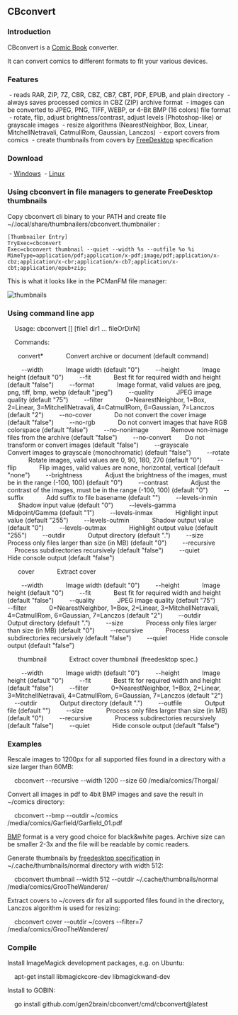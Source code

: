 ## CBconvert

### Introduction

CBconvert is a [Comic Book](http://en.wikipedia.org/wiki/Comic_Book_Archive_file) converter.

It can convert comics to different formats to fit your various devices.

### Features

 - reads RAR, ZIP, 7Z, CBR, CBZ, CB7, CBT, PDF, EPUB, and plain directory
 - always saves processed comics in CBZ (ZIP) archive format
 - images can be converted to JPEG, PNG, TIFF, WEBP, or 4-Bit BMP (16 colors) file format
 - rotate, flip, adjust brightness/contrast, adjust levels (Photoshop-like) or grayscale images
 - resize algorithms (NearestNeighbor, Box, Linear, MitchellNetravali, CatmullRom, Gaussian, Lanczos)
 - export covers from comics
 - create thumbnails from covers by [FreeDesktop](http://www.freedesktop.org/wiki/) specification

### Download

 - [Windows](https://github.com/gen2brain/cbconvert/releases/download/0.7.0/cbconvert-0.7.0.zip)
 - [Linux](https://github.com/gen2brain/cbconvert/releases/download/0.7.0/cbconvert-0.7.0.tar.gz)

### Using cbconvert in file managers to generate FreeDesktop thumbnails

Copy cbconvert cli binary to your PATH and create file ~/.local/share/thumbnailers/cbconvert.thumbnailer :

```
[Thumbnailer Entry]
TryExec=cbconvert
Exec=cbconvert thumbnail --quiet --width %s --outfile %o %i
MimeType=application/pdf;application/x-pdf;image/pdf;application/x-cbz;application/x-cbr;application/x-cb7;application/x-cbt;application/epub+zip;
```

This is what it looks like in the PCManFM file manager:

![thumbnails](https://bit.ly/3BaTvTV)


### Using command line app

    Usage: cbconvert <command> [<flags>] [file1 dir1 ... fileOrDirN]


    Commands:

      convert*
            Convert archive or document (default command)

        --width
            Image width (default "0")
        --height
            Image height (default "0")
        --fit
            Best fit for required width and height (default "false")
        --format
            Image format, valid values are jpeg, png, tiff, bmp, webp (default "jpeg")
        --quality
            JPEG image quality (default "75")
        --filter
            0=NearestNeighbor, 1=Box, 2=Linear, 3=MitchellNetravali, 4=CatmullRom, 6=Gaussian, 7=Lanczos (default "2")
        --no-cover
            Do not convert the cover image (default "false")
        --no-rgb
            Do not convert images that have RGB colorspace (default "false")
        --no-nonimage
            Remove non-image files from the archive (default "false")
        --no-convert
    	    Do not transform or convert images (default "false")
        --grayscale
            Convert images to grayscale (monochromatic) (default "false")
        --rotate
            Rotate images, valid values are 0, 90, 180, 270 (default "0")
        --flip
            Flip images, valid values are none, horizontal, vertical (default "none")
        --brightness
            Adjust the brightness of the images, must be in the range (-100, 100) (default "0")
        --contrast
            Adjust the contrast of the images, must be in the range (-100, 100) (default "0")
        --suffix
            Add suffix to file basename (default "")
        --levels-inmin
            Shadow input value (default "0")
        --levels-gamma
            Midpoint/Gamma (default "1")
        --levels-inmax
            Highlight input value (default "255")
        --levels-outmin
            Shadow output value (default "0")
        --levels-outmax
            Highlight output value (default "255")
        --outdir
            Output directory (default ".")
        --size
            Process only files larger than size (in MB) (default "0")
        --recursive
            Process subdirectories recursively (default "false")
        --quiet
            Hide console output (default "false")

      cover
            Extract cover

        --width
            Image width (default "0")
        --height
            Image height (default "0")
        --fit
            Best fit for required width and height (default "false")
        --quality
            JPEG image quality (default "75")
        --filter
            0=NearestNeighbor, 1=Box, 2=Linear, 3=MitchellNetravali, 4=CatmullRom, 6=Gaussian, 7=Lanczos (default "2")
        --outdir
            Output directory (default ".")
        --size
            Process only files larger than size (in MB) (default "0")
        --recursive
            Process subdirectories recursively (default "false")
        --quiet
            Hide console output (default "false")

      thumbnail
            Extract cover thumbnail (freedesktop spec.)

        --width
            Image width (default "0")
        --height
            Image height (default "0")
        --fit
            Best fit for required width and height (default "false")
        --filter
            0=NearestNeighbor, 1=Box, 2=Linear, 3=MitchellNetravali, 4=CatmullRom, 6=Gaussian, 7=Lanczos (default "2")
        --outdir
            Output directory (default ".")
        --outfile
            Output file (default "")
        --size
            Process only files larger than size (in MB) (default "0")
        --recursive
            Process subdirectories recursively (default "false")
        --quiet
            Hide console output (default "false")

### Examples

Rescale images to 1200px for all supported files found in a directory with a size larger than 60MB:

    cbconvert --recursive --width 1200 --size 60 /media/comics/Thorgal/

Convert all images in pdf to 4bit BMP images and save the result in ~/comics directory:

    cbconvert --bmp --outdir ~/comics /media/comics/Garfield/Garfield_01.pdf

[BMP](http://en.wikipedia.org/wiki/BMP_file_format) format is a very good choice for black&white pages. Archive size can be smaller 2-3x and the file will be readable by comic readers.

Generate thumbnails by [freedesktop specification](http://specifications.freedesktop.org/thumbnail-spec/thumbnail-spec-latest.html) in ~/.cache/thumbnails/normal directory with width 512:

    cbconvert thumbnail --width 512 --outdir ~/.cache/thumbnails/normal /media/comics/GrooTheWanderer/

Extract covers to ~/covers dir for all supported files found in the directory, Lanczos algorithm is used for resizing:

    cbconvert cover --outdir ~/covers --filter=7 /media/comics/GrooTheWanderer/

### Compile

Install ImageMagick development packages, e.g. on Ubuntu:

    apt-get install libmagickcore-dev libmagickwand-dev

Install to GOBIN:

    go install github.com/gen2brain/cbconvert/cmd/cbconvert@latest
